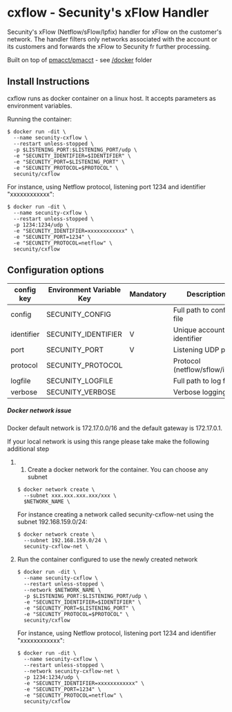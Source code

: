# cxflow - Secunity's xFlow Handler 
Secunity's xFlow (Netflow/sFlow/Ipfix) handler for xFlow on the customer's network.
The handler filters only networks associated with the account or its customers and forwards the xFlow to Secunity fr further processing.

Built on top of [pmacct/pmacct](https://github.com/pmacct/pmacct) - see [/docker](https://github.com/secunity/cxflow1/docker) folder 

## Install Instructions
cxflow runs as docker container on a linux host. It accepts parameters  as environment variables.


Running the container:

```shell script
$ docker run -dit \
  --name secunity-cxflow \
  --restart unless-stopped \
  -p $LISTENING_PORT:$LISTENING_PORT/udp \
  -e "SECUNITY_IDENTIFIER=$IDENTIFIER" \
  -e "SECUNITY_PORT=$LISTENING_PORT" \
  -e "SECUNITY_PROTOCOL=$PROTOCOL" \ 
  secunity/cxflow
```

For instance, using Netflow protocol, listening port 1234 and identifier "xxxxxxxxxxxx":
```shell script
$ docker run -dit \
  --name secunity-cxflow \
  --restart unless-stopped \
  -p 1234:1234/udp \
  -e "SECUNITY_IDENTIFIER=xxxxxxxxxxxx" \
  -e "SECUNITY_PORT=1234" \
  -e "SECUNITY_PROTOCOL=netflow" \
  secunity/cxflow
``` 



## Configuration options


| config key | Environment Variable Key | Mandatory | Description                    | Default                            |
| ---------- | ------------------------ | --------- | -----------                    | -------                            | 
| config     | SECUNITY_CONFIG          |           | Full path to config file       | /etc/secunity/secunity-cxflow.conf |
| identifier | SECUNITY_IDENTIFIER      | V         | Unique account identifier      |                                    |
| port       | SECUNITY_PORT            | V         | Listening UDP port             |                                    |
| protocol   | SECUNITY_PROTOCOL        |           | Protocol (netflow/sflow/ipfix) | netflow                            |
| logfile    | SECUNITY_LOGFILE         |           | Full path to log file          |                                    |
| verbose    | SECUNITY_VERBOSE         |           | Verbose logging                | false                              |



##### Docker network issue

Docker default network is 172.17.0.0/16 and the default gateway is 172.17.0.1. 

If your local network is using this range please take make the following additional step

1. 1. Create a docker network for the container. You can choose any subnet
    ```shell script
    $ docker network create \
      --subnet xxx.xxx.xxx.xxx/xxx \
      $NETWORK_NAME \
    ```
    For instance creating a network called secunity-cxflow-net using the subnet 192.168.159.0/24:
    ```shell script
    $ docker network create \
      --subnet 192.168.159.0/24 \
      secunity-cxflow-net \
    ```
2. Run the container configured to use the newly created network
    ```shell script
    $ docker run -dit \
      --name secunity-cxflow \
      --restart unless-stopped \
      --network $NETWORK_NAME \
      -p $LISTENING_PORT:$LISTENING_PORT/udp \
      -e "SECUNITY_IDENTIFIER=$IDENTIFIER" \
      -e "SECUNITY_PORT=$LISTENING_PORT" \
      -e "SECUNITY_PROTOCOL=$PROTOCOL" \ 
      secunity/cxflow
    ```
    For instance, using Netflow protocol, listening port 1234 and identifier "xxxxxxxxxxxx":
    ```shell script
    $ docker run -dit \
      --name secunity-cxflow \
      --restart unless-stopped \
      --network secunity-cxflow-net \
      -p 1234:1234/udp \
      -e "SECUNITY_IDENTIFIER=xxxxxxxxxxxx" \
      -e "SECUNITY_PORT=1234" \
      -e "SECUNITY_PROTOCOL=netflow" \
      secunity/cxflow
    ``` 
   